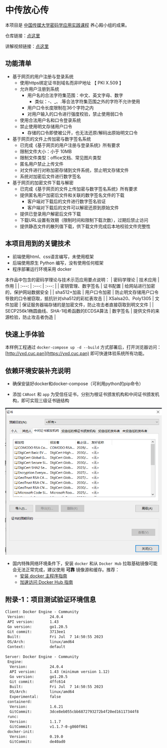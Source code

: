 # 中传放心传

本项目是 [中国传媒大学密码学应用实践课程](https://c4pr1c3.github.io/cuc-wiki/ac.html) 养心殿小组的成果。

仓库链接：[点这里](https://github.com/ArrebolY/ac-yxd)

讲解视频链接：[点这里](https://www.bilibili.com/video/BV16V411V7NS/?spm_id_from=top_right_bar_window_dynamic.content.click&vd_source=11bedaab6369e0cb458e3a995d5a8d1d)

## 功能清单

* 基于网页的用户注册与登录系统
  * 使用https绑定证书到域名而非IP地址 【 PKI X.509 】
  * 允许用户注册到系统
    * 用户名的合法字符集范围：中文、英文字母、数字
      * 类似：-、_、.等合法字符集范围之外的字符不允许使用
    * 用户口令长度限制在36个字符之内
    * 对用户输入的口令进行强度校验，禁止使用弱口令
  * 使用合法用户名和口令登录系统
  * 禁止使用明文存储用户口令 
    * 存储的口令即使被公开，也无法还原/解码出原始明文口令
* 基于网页的文件上传加密与数字签名系统
  * 已完成《基于网页的用户注册与登录系统》所有要求
  * 限制文件大小：小于 10MB
  * 限制文件类型：office文档、常见图片类型
  * 匿名用户禁止上传文件
  * 对文件进行对称加密存储到文件系统，禁止明文存储文件
  * 系统对加密后文件进行数字签名    
* 基于网页的加密文件下载与解密
  * 已完成《基于网页的文件上传加密与数字签名系统》所有要求 
  * 提供匿名用户加密后文件和关联的数字签名文件的下载
    * 客户端对下载后的文件进行数字签名验证
    * 客户端对下载后的文件可以解密还原到原始文件
  * 提供已登录用户解密后文件下载
  * 下载URL设置有效期（限制时间和限制下载次数），过期后禁止访问 
  * 提供静态文件的散列值下载，供下载文件完成后本地校验文件完整性

## 本项目用到的关键技术

* 前端使用html、css语言编写，未使用框架
* 后端使用原生 Python 编写，没有使用任何框架
* 程序部署运行环境采用 docker

 本作品中包含的密码学理论与技术示范应用要点说明：
| 密码学理论 | 技术应用 | 作用 |
| :---: | :---: | :---: |
| 密钥管理、数字签名 | 证书配置 | 给网站进行加密的，保护网站数据安全 |
| sha512+加盐 | 用户口令加密 | 防止明文存储用户口令导致的口令被窃取，抵抗针对sha512的彩虹表攻击 |
| XSalsa20、Poly1305 | 文件加密 | 保证服务器端存储的是加密文件，防止攻击者直接窃取到明文文件 |
| SECP256k1椭圆曲线、SHA-1哈希函数的ECDSA算法 | 数字签名 | 提供文件的来源检验，防止攻击者伪造 |


## 快速上手体验

本样例工程通过 `docker-compose up -d --build` 方式部署后，打开浏览器访问： [http://yxd.cuc.pan](https://yxd.cuc.pan) 即可快速体验系统所有功能。

## 依赖环境安装补充说明

* 确保安装好docker和docker-compose（可利用python的pip命令）

* 添加 `CARoot` 和 `app` 为受信任证书，分别为根证书颁发机构和中间证书颁发机构，即可实现三级证书链结构

![](imgs/add_cert.png)

* 国内特殊网络环境条件下，安装 `docker` 和从 `Docker Hub` 拉取基础镜像可能会无法正常完成，建议使用 **可靠** 镜像源和缓存。推荐：
    * [安装 docker 主程序指南](http://mirrors.ustc.edu.cn/help/docker-ce.html)
    * [加速访问 Docker Hub 指南](http://mirrors.ustc.edu.cn/help/dockerhub.html)


## 附录-1：项目测试验证环境信息

```
Client: Docker Engine - Community
 Version:           24.0.4
 API version:       1.43
 Go version:        go1.20.5
 Git commit:        3713ee1
 Built:             Fri Jul  7 14:50:55 2023
 OS/Arch:           linux/amd64
 Context:           default

Server: Docker Engine - Community
 Engine:
  Version:          24.0.4
  API version:      1.43 (minimum version 1.12)
  Go version:       go1.20.5
  Git commit:       4ffc614
  Built:            Fri Jul  7 14:50:55 2023
  OS/Arch:          linux/amd64
  Experimental:     false
 containerd:
  Version:          1.6.21
  GitCommit:        3dce8eb055cbb6872793272b4f20ed16117344f8
 runc:
  Version:          1.1.7
  GitCommit:        v1.1.7-0-g860f061
 docker-init:
  Version:          0.19.0
  GitCommit:        de40ad0
```


